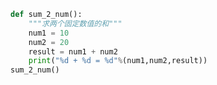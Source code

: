 
<BlogInfo id="480" title="4.sumnum函数" author="白日梦想猿" pv=0 read_times=0 pre_cost_time="0分7秒" category="函数" tag_list="['函数']" create_time="2020.02.05 11:16:56" update_time="2020.02.05 11:20:46" />

```python
def sum_2_num():
    """求两个固定数值的和"""
    num1 = 10
    num2 = 20
    result = num1 + num2
    print("%d + %d = %d"%(num1,num2,result))
sum_2_num()
```

